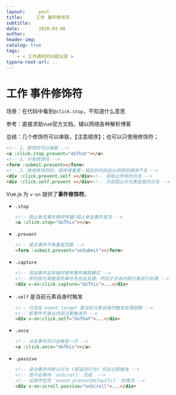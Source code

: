 ```yaml
---
layout:     post
title:     工作 事件修饰符
subtitle:  
date:       2020-04-08
author:     
header-img: 
catalog: true
tags:
    - < 工作遇到的问题记录 >
typora-root-url: ..
---
```



# 工作 事件修饰符

场景：在代码中看到`@click.stop`，不知道什么意思

参考：直接求助vue官方文档，辅以网络各种解析博客

总结：几个修饰符可以串联，【注意顺序】；也可以只使用修饰符；

```html
<!-- 1、修饰符可以串联 -->
<a :click.stop.prevent="doThat"></a>
<!-- 2、只有修饰符 -->
<form :submit.prevent></form>
<!-- 3、使用修饰符时，顺序很重要；相应的代码会以同样的顺序产生 -->
<div :click.prevent.self ></div><!-- 会阻止所有的点击 -->
<div :click.self.prevent ></div><!-- 只会阻止对元素自身的点击 -->
```



Vue.js 为 `v-on` 提供了**事件修饰符**。

- `.stop`

  ```html
  <!-- 阻止单击事件继续传播/阻止单击事件冒泡 -->
  <a :click.stop="doThis"></a>
  ```

- `.prevent`

  ```html
  <!-- 提交事件不再重载页面 -->
  <form :submit.prevent="onSubmit"></form>
  ```

- `.capture`

  ```html
  <!-- 添加事件监听器时使用事件捕获模式 -->
  <!-- 即内部元素触发的事件先在此处理，然后才交由内部元素进行处理 -->
  <div v-on:click.capture="doThis">...</div>
  ```

- `.self` 是当前元素自身时触发

  ```html
  <!-- 只当在 event.target 是当前元素自身时触发处理函数 -->
  <!-- 即事件不是从内部元素触发的 -->
  <div v-on:click.self="doThat">...</div>
  ```

- `.once`

  ```html
  <!-- 点击事件将只会触发一次 -->
  <a :click.once="doThis"></a>
  ```

- `.passive`

  ```html
  <!-- 滚动事件的默认行为 (即滚动行为) 将会立即触发 -->
  <!-- 而不会等待 `onScroll` 完成  -->
  <!-- 这其中包含 `event.preventDefault()` 的情况 -->
  <div v-on:scroll.passive="onScroll">...</div>
  ```

